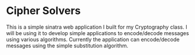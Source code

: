 # Cipher Solvers
This is a simple sinatra web application I built for my Cryptography class.  I will be using it to develop simple applications to encode/decode messages using various algorithms.  Currently the application can encode/decode messages using the simple substitution algorithm.

